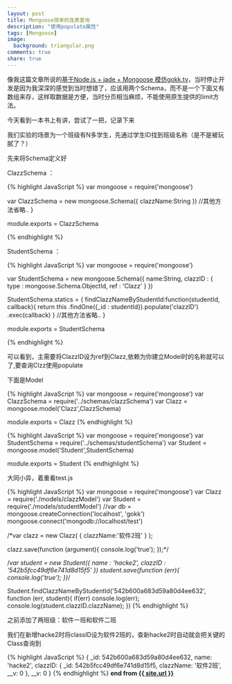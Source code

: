 ```yaml
---
layout: post
title: Mongoose简单的连表查询
description: "使用populate属性"
tags: [Mongoose]
image:
  background: triangular.png
comments: true
share: true
---
```



像我这篇文章所说的<a href="http://www.hacke2.cn/gokk/">基于Node.js + jade + Mongoose 模仿gokk.tv</a>，当时停止开发是因为我深深的感觉到当时想错了，应该用两个Schema，而不是一个下面又有数组来存，这样取数据是方便，当时分页相当麻烦，不能使用原生提供的limit方法。

今天看到一本书上有讲，尝试了一把，记录下来

我们实验的场景为一个班级有N多学生，先通过学生ID找到班级名称（是不是被玩腻了？）

先来将Schema定义好

<!--more-->

ClazzSchema ： 

{% highlight JavaScript %}
var mongoose = require('mongoose')

var ClazzSchema = new mongoose.Schema({
	clazzName:String
})
//其他方法省略..
}

module.exports = ClazzSchema

{% endhighlight %}
    
StudentSchema ： 

{% highlight JavaScript %}
var mongoose = require('mongoose')

var StudentSchema = new mongoose.Schema({
	name:String,
	clazzID : {
		type : mongoose.Schema.ObjectId,
		ref : 'Clazz'
	}
})

StudentSchema.statics = {
	findClazzNameByStudentId:function(studentId, callback){
			return this
				.findOne({_id : studentId}).populate('clazzID')
				.exec(callback)
		}
	//其他方法省略..
}

module.exports = StudentSchema

{% endhighlight %}

可以看到，主需要将ClazzID设为ref到Clazz,依赖为你建立Model时的名称就可以了,要查询Clzz使用populate

下面是Model

{% highlight JavaScript %}
var mongoose = require('mongoose')
var ClazzSchema = require('../schemas/clazzSchema')
var Clazz = mongoose.model('Clazz',ClazzSchema)


module.exports  = Clazz 
{% endhighlight %}

{% highlight JavaScript %}
var mongoose = require('mongoose')
var StudentSchema = require('../schemas/studentSchema')
var Student = mongoose.model('Student',StudentSchema)


module.exports  = Student 
{% endhighlight %}

大同小异，着重看test.js

{% highlight JavaScript %}
var mongoose = require('mongoose')
var Clazz = require('./models/clazzModel')
var Student = require('./models/studentModel')
//var db = mongoose.createConnection('localhost', 'gokk')
mongoose.connect('mongodb://localhost/test')

/*var clazz = new Clazz(
	{
		clazzName:'软件2班'
	}
);

clazz.save(function  (argument){
	console.log('true');
});*/

/*var student = new Student({
	name : 'hacke2',
	clazzID : '542b5fcc49df6e741d8d15f5'
})
student.save(function (err){
	console.log('true');
})*/

Student.findClazzNameByStudentId('542b600a683d59a80d4ee632', function (err, student){
	if(err) console.log(err);
	console.log(student.clazzID.clazzName);
})
{% endhighlight %}

之前添加了两班级：软件一班和软件二班

我们在新增hacke2时将classID设为软件2班的，查新hacke2时自动就会把关键的
Class查询到

{% highlight JavaScript %}
{ _id: 542b600a683d59a80d4ee632,
    name: 'hacke2',
    clazzID: { _id: 542b5fcc49df6e741d8d15f5, clazzName: '软件2班', __v: 0 },
    __v: 0 }
{% endhighlight %}
<strong>end from <a href="{{ site.url }}"> {{ site.url }}</a></strong>